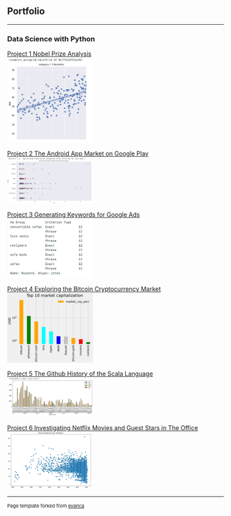## Portfolio

---

### Data Science with Python 

[Project 1 Nobel Prize Analysis](https://app.datacamp.com/workspace/w/b05e2f2c-251a-40a3-a43e-acf57421dd39)<br />
<img src="images/nobel.JPG?raw=true" width=200/>

[Project 2 The Android App Market on Google Play](https://app.datacamp.com/workspace/w/48267e82-02b7-424e-84b2-b153b68a8ffd)<br />
<img src="images/android.JPG?raw=true" width=200/>

[Project 3 Generating Keywords for Google Ads](https://app.datacamp.com/workspace/w/39955348-0132-42ff-923d-da130207b92a)<br />
<img src="images/google_ad.JPG?raw=true" width=200/>

[Project 4 Exploring the Bitcoin Cryptocurrency Market](https://app.datacamp.com/workspace/w/2f636f34-9f1c-4a57-a209-6b711009d021)<br />
<img src="images/bitcoin.JPG?raw=true" width=200/>

[Project 5 The Github History of the Scala Language](https://app.datacamp.com/workspace/w/44cf5941-5aee-4cd1-ae87-c0cecdc6e086)<br />
<img src="images/github_scala.JPG?raw=true" width=200/>

[Project 6 Investigating Netflix Movies and Guest Stars in The Office](https://app.datacamp.com/workspace/w/dff355d1-80d7-403f-aff8-78141051db17)<br />
<img src="images/netflix.JPG?raw=true" width=200/>





---
<p style="font-size:11px">Page template forked from <a href="https://github.com/evanca/quick-portfolio">evanca</a></p>
<!-- Remove above link if you don't want to attibute -->
